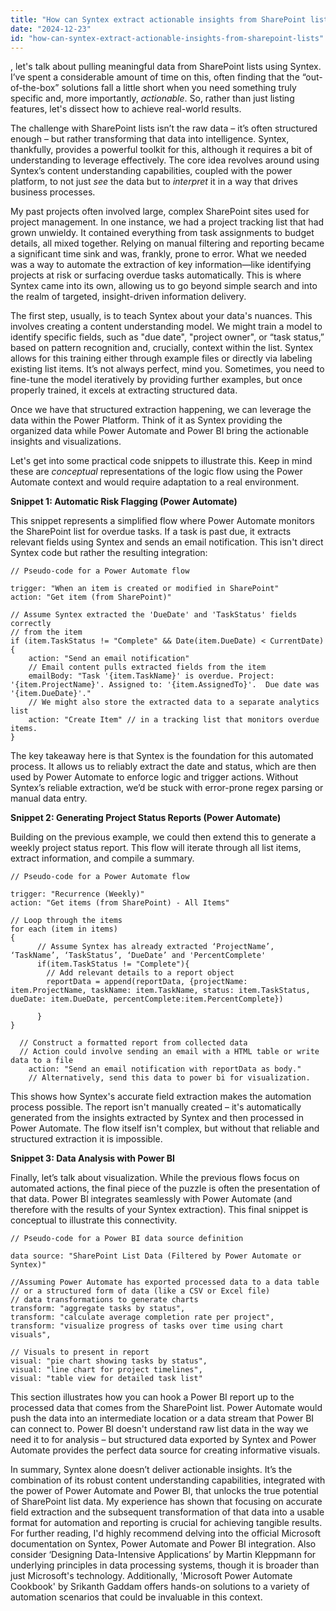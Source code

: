```yaml
---
title: "How can Syntex extract actionable insights from SharePoint lists?"
date: "2024-12-23"
id: "how-can-syntex-extract-actionable-insights-from-sharepoint-lists"
---
```


, let's talk about pulling meaningful data from SharePoint lists using Syntex. I’ve spent a considerable amount of time on this, often finding that the “out-of-the-box” solutions fall a little short when you need something truly specific and, more importantly, *actionable*. So, rather than just listing features, let's dissect how to achieve real-world results.

The challenge with SharePoint lists isn’t the raw data – it’s often structured enough – but rather transforming that data into intelligence. Syntex, thankfully, provides a powerful toolkit for this, although it requires a bit of understanding to leverage effectively. The core idea revolves around using Syntex’s content understanding capabilities, coupled with the power platform, to not just *see* the data but to *interpret* it in a way that drives business processes.

My past projects often involved large, complex SharePoint sites used for project management. In one instance, we had a project tracking list that had grown unwieldy. It contained everything from task assignments to budget details, all mixed together. Relying on manual filtering and reporting became a significant time sink and was, frankly, prone to error. What we needed was a way to automate the extraction of key information—like identifying projects at risk or surfacing overdue tasks automatically. This is where Syntex came into its own, allowing us to go beyond simple search and into the realm of targeted, insight-driven information delivery.

The first step, usually, is to teach Syntex about your data's nuances. This involves creating a content understanding model. We might train a model to identify specific fields, such as "due date", "project owner", or “task status,” based on pattern recognition and, crucially, context within the list. Syntex allows for this training either through example files or directly via labeling existing list items. It’s not always perfect, mind you. Sometimes, you need to fine-tune the model iteratively by providing further examples, but once properly trained, it excels at extracting structured data.

Once we have that structured extraction happening, we can leverage the data within the Power Platform. Think of it as Syntex providing the organized data while Power Automate and Power BI bring the actionable insights and visualizations.

Let's get into some practical code snippets to illustrate this. Keep in mind these are *conceptual* representations of the logic flow using the Power Automate context and would require adaptation to a real environment.

**Snippet 1: Automatic Risk Flagging (Power Automate)**

This snippet represents a simplified flow where Power Automate monitors the SharePoint list for overdue tasks. If a task is past due, it extracts relevant fields using Syntex and sends an email notification. This isn't direct Syntex code but rather the resulting integration:

```powerautomate
// Pseudo-code for a Power Automate flow

trigger: "When an item is created or modified in SharePoint"
action: "Get item (from SharePoint)"

// Assume Syntex extracted the 'DueDate' and 'TaskStatus' fields correctly
// from the item
if (item.TaskStatus != "Complete" && Date(item.DueDate) < CurrentDate)
{
    action: "Send an email notification"
    // Email content pulls extracted fields from the item
    emailBody: "Task '{item.TaskName}' is overdue. Project: '{item.ProjectName}'. Assigned to: '{item.AssignedTo}'.  Due date was '{item.DueDate}'."
    // We might also store the extracted data to a separate analytics list
    action: "Create Item" // in a tracking list that monitors overdue items.
}

```

The key takeaway here is that Syntex is the foundation for this automated process. It allows us to reliably extract the date and status, which are then used by Power Automate to enforce logic and trigger actions. Without Syntex’s reliable extraction, we’d be stuck with error-prone regex parsing or manual data entry.

**Snippet 2: Generating Project Status Reports (Power Automate)**

Building on the previous example, we could then extend this to generate a weekly project status report. This flow will iterate through all list items, extract information, and compile a summary.

```powerautomate
// Pseudo-code for a Power Automate flow

trigger: "Recurrence (Weekly)"
action: "Get items (from SharePoint) - All Items"

// Loop through the items
for each (item in items)
{
      // Assume Syntex has already extracted ‘ProjectName’, ‘TaskName’, ‘TaskStatus’, ‘DueDate’ and 'PercentComplete'
      if(item.TaskStatus != "Complete"){
        // Add relevant details to a report object
        reportData = append(reportData, {projectName: item.ProjectName, taskName: item.TaskName, status: item.TaskStatus, dueDate: item.DueDate, percentComplete:item.PercentComplete})

      }
}

  // Construct a formatted report from collected data
  // Action could involve sending an email with a HTML table or write data to a file
    action: "Send an email notification with reportData as body."
    // Alternatively, send this data to power bi for visualization.

```

This shows how Syntex's accurate field extraction makes the automation process possible. The report isn't manually created – it's automatically generated from the insights extracted by Syntex and then processed in Power Automate. The flow itself isn't complex, but without that reliable and structured extraction it is impossible.

**Snippet 3: Data Analysis with Power BI**

Finally, let’s talk about visualization. While the previous flows focus on automated actions, the final piece of the puzzle is often the presentation of that data. Power BI integrates seamlessly with Power Automate (and therefore with the results of your Syntex extraction). This final snippet is conceptual to illustrate this connectivity.

```powerbi
// Pseudo-code for a Power BI data source definition

data source: "SharePoint List Data (Filtered by Power Automate or Syntex)"

//Assuming Power Automate has exported processed data to a data table
// or a structured form of data (like a CSV or Excel file)
// data transformations to generate charts
transform: "aggregate tasks by status",
transform: "calculate average completion rate per project",
transform: "visualize progress of tasks over time using chart visuals",

// Visuals to present in report
visual: "pie chart showing tasks by status",
visual: "line chart for project timelines",
visual: "table view for detailed task list"

```

This section illustrates how you can hook a Power BI report up to the processed data that comes from the SharePoint list. Power Automate would push the data into an intermediate location or a data stream that Power BI can connect to. Power BI doesn't understand raw list data in the way we need it to for analysis – but structured data exported by Syntex and Power Automate provides the perfect data source for creating informative visuals.

In summary, Syntex alone doesn’t deliver actionable insights. It’s the combination of its robust content understanding capabilities, integrated with the power of Power Automate and Power BI, that unlocks the true potential of SharePoint list data. My experience has shown that focusing on accurate field extraction and the subsequent transformation of that data into a usable format for automation and reporting is crucial for achieving tangible results. For further reading, I'd highly recommend delving into the official Microsoft documentation on Syntex, Power Automate and Power BI integration. Also consider ‘Designing Data-Intensive Applications’ by Martin Kleppmann for underlying principles in data processing systems, though it is broader than just Microsoft's technology. Additionally, 'Microsoft Power Automate Cookbook' by Srikanth Gaddam offers hands-on solutions to a variety of automation scenarios that could be invaluable in this context.
